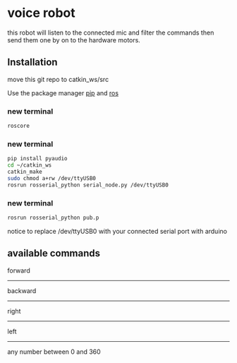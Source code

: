 # voice robot

this robot will listen to the connected mic and filter the commands then send them one by on to the hardware motors.

## Installation

move this git repo to catkin_ws/src

Use the package manager [pip](https://pip.pypa.io/en/stable/) and [ros](https://ros.org)

### new terminal
```bash
roscore
```
### new terminal

```bash
pip install pyaudio
cd ~/catkin_ws
catkin_make
sudo chmod a+rw /dev/ttyUSB0
rosrun rosserial_python serial_node.py /dev/ttyUSB0
```

### new terminal

```bash
rosrun rosserial_python pub.p
```
notice to replace /dev/ttyUSB0 with your connected serial port with arduino
## available commands



forward

***

backward

___

right
___

left
___

any number between 0 and 360

